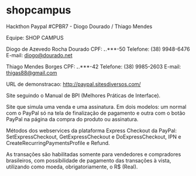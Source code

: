 shopcampus
==========

Hackthon Paypal #CPBR7 - Diogo Dourado / Thiago Mendes

Equipe: SHOP CAMPUS

Diogo de Azevedo Rocha Dourado
CPF: ***.***.***-50
Telefone: (38) 9948-6476
E-mail: diogo@dourado.net

Thiago Mendes Borges
CPF: ***.***.***-42
Telefone: (38) 9985-2603
E-mail: thigas88@gmail.com

URL de demonstracao: http://paypal.sitesdiversos.com/


Site seguindo o Manual de BPI (Melhores Práticas de Interface).
 
Site que simula uma venda e uma assinatura. Em dois modelos: um normal com o PayPal só na tela de finalização de pagamento e outra com o botão PayPal na página da compra do produto ou assinatura. 
 
Métodos dos webservices da plataforma Express Checkout da PayPal: SetExpressCheckout, GetExpressCheckout e DoExpressCheckout, IPN e CreateRecurringPaymentsProfile e Refund. 
 
As transações são habilitadas somente para vendedores e compradores brasileiros, com possibilidade de pagamento das transações à vista, utilizando como moeda, obrigatoriamente, o R$ (Real).
 
